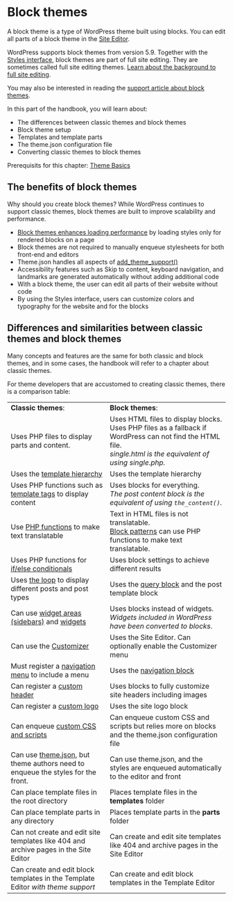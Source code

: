 # Block themes

A block theme is a type of WordPress theme built using blocks. You can edit all parts of a block theme in the [Site Editor](https://wordpress.org/support/article/site-editor/).

WordPress supports block themes from version 5.9. Together with the [Styles interface](https://wordpress.org/support/article/styles-overview/), block themes are part of full site editing. They are sometimes called full site editing themes. [Learn about the background to full site editing](https://developer.wordpress.org/block-editor/getting-started/full-site-editing/).

You may also be interested in reading the [support article about block themes](https://wordpress.org/support/article/block-themes/).

In this part of the handbook, you will learn about:

*   The differences between classic themes and block themes
*   Block theme setup
*   Templates and template parts
*   The theme.json configuration file
*   Converting classic themes to block themes

Prerequisits for this chapter: [Theme Basics](https://developer.wordpress.org/themes/basics/)

## The benefits of block themes

Why should you create block themes? While WordPress continues to support classic themes, block themes are built to improve scalability and performance.

*   [Block themes enhances loading performance](https://make.wordpress.org/core/2021/07/01/block-styles-loading-enhancements-in-wordpress-5-8/) by loading styles only for rendered blocks on a page
*   Block themes are not required to manually enqueue stylesheets for both front-end and editors
*   Theme.json handles all aspects of [add\_theme\_support()](https://developer.wordpress.org/reference/functions/add_theme_support/)
*   Accessibility features such as Skip to content, keyboard navigation, and landmarks are generated automatically without adding additional code
*   With a block theme, the user can edit all parts of their website without code
*   By using the Styles interface, users can customize colors and typography for the website and for the blocks

## Differences and similarities between classic themes and block themes

Many concepts and features are the same for both classic and block themes, and in some cases, the handbook will refer to a chapter about classic themes.

For theme developers that are accustomed to creating classic themes, there is a comparison table:

<table><tbody><tr><td><strong>Classic themes</strong>:</td><td><strong>Block themes</strong>:</td></tr><tr><td>Uses PHP files to display parts and content.</td><td>Uses HTML files to display blocks.<br>Uses PHP files as a fallback if WordPress can not find the HTML file.<br><em>single.html is the equivalent of using single.php.</em></td></tr><tr><td>Uses the <a href="https://developer.wordpress.org/themes/basics/template-hierarchy/" data-type="URL" data-id="https://developer.wordpress.org/themes/basics/template-hierarchy/">template hierarchy</a></td><td>Uses the template hierarchy</td></tr><tr><td>Uses PHP functions such as <a href="https://developer.wordpress.org/themes/basics/template-tags/" data-type="URL" data-id="https://developer.wordpress.org/themes/basics/template-tags/">template tags</a> to display content</td><td>Uses blocks for everything.<br><em>The post content block is the equivalent of using <code>the_content()</code>.</em></td></tr><tr><td>Use&nbsp;<a rel="noreferrer noopener" href="https://developer.wordpress.org/apis/handbook/internationalization/" target="_blank">PHP functions</a>&nbsp;to make text translatable</td><td>Text in HTML files is not translatable.<br><a rel="noreferrer noopener" href="https://developer.wordpress.org/block-editor/reference-guides/block-api/block-patterns/" target="_blank">Block patterns</a>&nbsp;can use PHP functions to make text translatable.</td></tr><tr><td>Uses PHP functions for <a href="https://developer.wordpress.org/themes/basics/conditional-tags/" data-type="URL" data-id="https://developer.wordpress.org/themes/basics/conditional-tags/">if/else conditionals</a></td><td>Uses block settings to achieve different results</td></tr><tr><td>Uses <a href="https://developer.wordpress.org/themes/basics/the-loop/" data-type="URL" data-id="https://developer.wordpress.org/themes/basics/the-loop/">the loop</a> to display different posts and post types</td><td>Uses the <a href="https://wordpress.org/support/article/query-loop-block/" data-type="URL" data-id="https://wordpress.org/support/article/query-loop-block/">query block</a> and the post template block</td></tr><tr><td>Can use <a href="https://developer.wordpress.org/themes/functionality/sidebars/" data-type="URL" data-id="https://developer.wordpress.org/themes/functionality/sidebars/">widget areas (sidebars)</a> and <a href="https://developer.wordpress.org/themes/functionality/widgets/" data-type="URL" data-id="https://developer.wordpress.org/themes/functionality/widgets/">widgets</a></td><td>Uses blocks instead of widgets. <em>Widgets included in WordPress have been converted to blocks.</em></td></tr><tr><td>Can use the <a href="https://developer.wordpress.org/themes/customize-api/" data-type="URL" data-id="https://developer.wordpress.org/themes/customize-api/">Customizer</a></td><td>Uses the Site Editor. Can optionally enable the Customizer menu</td></tr><tr><td>Must register a <a href="https://developer.wordpress.org/themes/functionality/navigation-menus/" data-type="URL" data-id="https://developer.wordpress.org/themes/functionality/navigation-menus/">navigation menu</a> to include a menu</td><td>Uses the <a href="https://wordpress.org/support/article/navigation-block/" data-type="URL" data-id="https://wordpress.org/support/article/navigation-block/">navigation block</a></td></tr><tr><td>Can register a <a href="https://developer.wordpress.org/themes/functionality/custom-headers/" data-type="URL" data-id="https://developer.wordpress.org/themes/functionality/custom-headers/">custom header</a></td><td>Uses blocks to fully customize site headers including images</td></tr><tr><td>Can register a <a href="https://developer.wordpress.org/themes/functionality/custom-logo/" data-type="URL" data-id="https://developer.wordpress.org/themes/functionality/custom-logo/">custom logo</a></td><td>Uses the site logo block</td></tr><tr><td>Can enqueue <a href="https://developer.wordpress.org/themes/basics/including-css-javascript/" data-type="URL" data-id="https://developer.wordpress.org/themes/basics/including-css-javascript/">custom CSS and scripts</a></td><td>Can enqueue custom CSS and scripts but relies more on blocks and the theme.json configuration file</td></tr><tr><td>Can use <a href="https://developer.wordpress.org/themes/advanced-topics/theme-json/" data-type="URL" data-id="https://developer.wordpress.org/themes/advanced-topics/theme-json/">theme.json</a>, but theme authors need to enqueue the styles for the front.</td><td>Can use theme.json, and the styles are enqueued automatically to the editor and front</td></tr><tr><td>Can place template files in the root directory</td><td>Places template files in the <strong>templates</strong> folder</td></tr><tr><td>Can place template parts in any directory</td><td>Places template parts in the <strong>parts</strong> folder</td></tr><tr><td>Can not create and edit site templates like 404 and archive pages in the Site Editor</td><td>Can create and edit site templates like 404 and archive pages in the Site Editor</td></tr><tr><td>Can create and edit block templates in the Template Editor<em> with theme support</em></td><td>Can create and edit block templates in the Template Editor</td></tr></tbody></table>